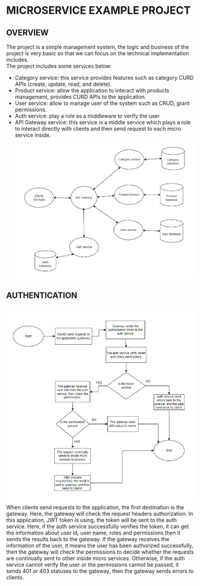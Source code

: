 # MICROSERVICE EXAMPLE PROJECT
## OVERVIEW
The project is a simple management system, the logic and business of the project is very basic so that we can focus on the technical implementation includes.  
The project includes some services below: 
- Category service: this service provides features such as category CURD APIs (create, update, read, and delete). 
- Product service: allow the application to interact with products management, provides CURD APIs to the application. 
- User service: allow to manage user of the system such as CRUD, grant permissions. 
- Auth service: play a role as a middleware to verify the user 
- API Gateway service: this service is a middle service which plays a role to interact directly with clients and then send request to each micro service inside. 
![alt text](https://github.com/Thanh-Nashtech/microservices/blob/main/ORM.png?raw=true)

## AUTHENTICATION
![alt text](https://github.com/Thanh-Nashtech/microservices/blob/main/authentication-flow.png?raw=true)
When clients send requests to the application, the first destination is the gateway. Here, the gateway will check the request headers authorization. In this application, JWT token is using, the token will be sent to the auth service. Here, if the auth service successfully verifies the token, it can get the information about user id, user name, roles and permissions then it sends the results back to the gateway. If the gateway receives the information of the user, it means the user has been authorized successfully, then the gateway will check the permissions to decide whether the requests are continually sent to other inside micro services. Otherwise, if the auth service cannot verify the user or the permissions cannot be passed, it sends 401 or 403 statuses to the gateway, then the gateway sends errors to clients. 
